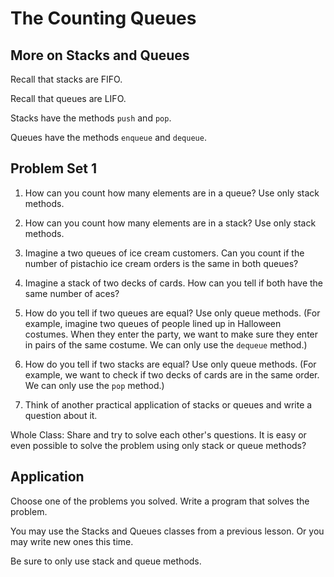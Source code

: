 # The Counting Queues

## More on Stacks and Queues

Recall that stacks are FIFO.

Recall that queues are LIFO.

Stacks have the methods `push` and `pop`.

Queues have the methods `enqueue` and `dequeue`.

## Problem Set 1

1. How can you count how many elements are in a queue? Use only stack methods.

2. How can you count how many elements are in a stack? Use only stack methods.

3. Imagine a two queues of ice cream customers. Can you count if the number of pistachio ice cream orders is the same in both queues?

4. Imagine a stack of two decks of cards. How can you tell if both have the same number of aces?

5. How do you tell if two queues are equal? Use only queue methods. (For example, imagine two queues of people lined up in Halloween costumes. When they enter the party, we want to make sure they enter in pairs of the same costume. We can only use the  `dequeue` method.)

6. How do you tell if two stacks are equal? Use only queue methods. (For example, we want to check if two decks of cards are in the same order. We can only use the `pop` method.)

7. Think of another practical application of stacks or queues and write a question about it.

Whole Class: Share and try to solve each other's questions. It is easy or even possible to solve the problem using only stack or queue methods?

## Application

Choose one of the problems you solved. Write a program that solves the problem.

You may use the Stacks and Queues classes from a previous lesson. Or you may write new ones this time.

Be sure to only use stack and queue methods.
